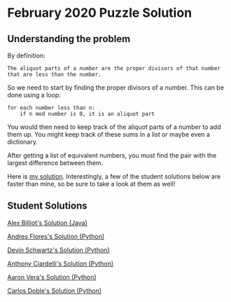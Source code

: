 # February 2020 Puzzle Solution

## Understanding the problem

By definition:

```
The aliquot parts of a number are the proper divisors of that number that are less than the number.  
```

So we need to start by finding the proper divisors of a number.  This can be done using a loop:

```
for each number less than n:
    if n mod number is 0, it is an aliquot part
```

You would then need to keep track of the aliquot parts of a number to add them up.  You might keep track of these sums in a list or maybe even a dictionary.

After getting a list of equivalent numbers, you must find the pair with the largest difference between them.  

Here is [my solution](./solutions/equivalent.py).  Interestingly, a few of the student solutions below are faster than mine, so be sure to take a look at them as well!

## Student Solutions

[Alex Billiot's Solution (Java)](./solutions/FebPuzzle.java)

[Andres Flores's Solution (Python)](./solutions/Feburary.py)

[Devin Schwartz's Solution (Python)](https://repl.it/repls/GrayQuintessentialProprietarysoftware)

[Anthony Ciardelli's Solution (Python)](./solutions/febpuzzle.py)

[Aaron Vera's Solution (Python)](./solutions/feb20.py)

[Carlos Doble's Solution (Python)](./solutions/February_2020_puzzle.py)
